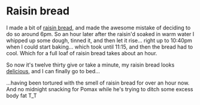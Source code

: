 # Raisin bread

I made a bit of <a href="http://www.flickr.com/photos/pomax/3334247924/" target="_blank">raisin bread</a>, and made the awesome mistake of deciding to do so around 6pm. So an hour later after the raisin'd soaked in warm water I whipped up some dough, tinned it, and then let it rise... right up to 10:40pm when I could start baking... which took until 11:15, and then the bread had to cool. Which for a full loaf of raisin bread takes about an hour. 



So now it's twelve thirty give or take a minute, my raisin bread looks <a href="http://www.flickr.com/photos/pomax/3333412073/in/photostream/" target="_blank">delicious</a>, and I can finally go to bed... 



...having been tortured with the smell of raisin bread for over an hour now. And no midnight snacking for Pomax while he's trying to ditch some excess body fat T_T